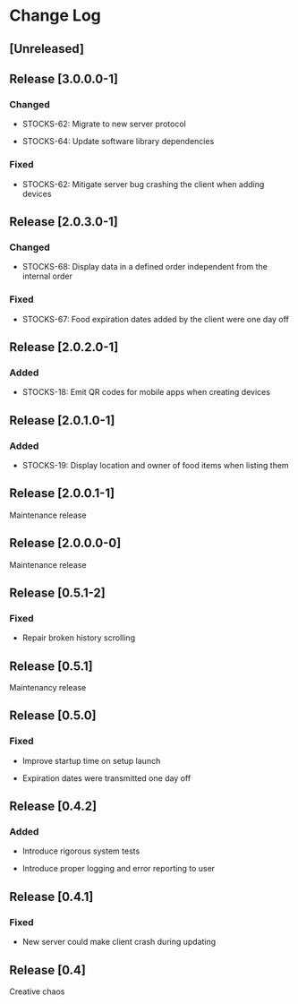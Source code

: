 # Change Log

## [Unreleased]

## Release [3.0.0.0-1]

### Changed

* STOCKS-62: Migrate to new server protocol

* STOCKS-64: Update software library dependencies

### Fixed

* STOCKS-62: Mitigate server bug crashing the client when adding devices

## Release [2.0.3.0-1]

### Changed

* STOCKS-68: Display data in a defined order independent from the internal order

### Fixed

* STOCKS-67: Food expiration dates added by the client were one day off

## Release [2.0.2.0-1]

### Added

* STOCKS-18: Emit QR codes for mobile apps when creating devices

## Release [2.0.1.0-1]

### Added

* STOCKS-19: Display location and owner of food items when listing them

## Release [2.0.0.1-1]

Maintenance release

## Release [2.0.0.0-0]

Maintenance release

## Release [0.5.1-2]

### Fixed

* Repair broken history scrolling

## Release [0.5.1]

Maintenancy release

## Release [0.5.0]

### Fixed

* Improve startup time on setup launch

* Expiration dates were transmitted one day off

## Release [0.4.2]

### Added

* Introduce rigorous system tests

* Introduce proper logging and error reporting to user

## Release [0.4.1]

### Fixed

* New server could make client crash during updating

## Release [0.4]

Creative chaos
